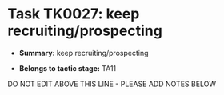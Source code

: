 # Task TK0027: keep recruiting/prospecting

* **Summary:** keep recruiting/prospecting

* **Belongs to tactic stage:** TA11

DO NOT EDIT ABOVE THIS LINE - PLEASE ADD NOTES BELOW